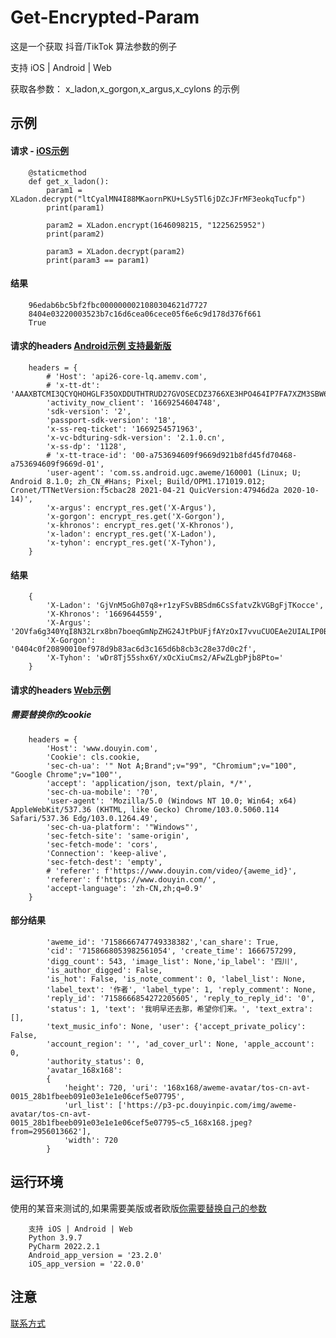 # Get-Encrypted-Param

这是一个获取 抖音/TikTok 算法参数的例子

支持 iOS | Android | Web

获取各参数： x_ladon,x_gorgon,x_argus,x_cylons 的示例

## 示例

#### 请求 - [iOS示例](demo/iOS/get_param.py)

        @staticmethod
        def get_x_ladon():
            param1 = XLadon.decrypt("ltCyalMN4I88MKaornPKU+LSy5Tl6jDZcJFrMF3eokqTucfp")
            print(param1)

            param2 = XLadon.encrypt(1646098215, "1225625952")
            print(param2)

            param3 = XLadon.decrypt(param2)
            print(param3 == param1)

#### 结果

        96edab6bc5bf2fbc0000000021080304621d7727
        8404e03220003523b7c16d6cea06cece05f6e6c9d178d376f661
        True

#### 请求的headers [Android示例 支持最新版](demo/Android/args.py)

        headers = {
            # 'Host': 'api26-core-lq.amemv.com',
            # 'x-tt-dt': 'AAAXBTCMI3QCYQHOHGLF35OXDDUTHTRUD27GVOSECDZ3766XE3HPO464IP7FA7XZM3SBW65C23K2ILTJHSPVY2R72KCFGWGHCB54LGVKMH54WHOIFJ35OH3Y3YCTS',
            'activity_now_client': '1669254604748',
            'sdk-version': '2',
            'passport-sdk-version': '18',
            'x-ss-req-ticket': '1669254571963',
            'x-vc-bdturing-sdk-version': '2.1.0.cn',
            'x-ss-dp': '1128',
            # 'x-tt-trace-id': '00-a753694609f9669d921b8fd45fd70468-a753694609f9669d-01',
            'user-agent': 'com.ss.android.ugc.aweme/160001 (Linux; U; Android 8.1.0; zh_CN_#Hans; Pixel; Build/OPM1.171019.012; Cronet/TTNetVersion:f5cbac28 2021-04-21 QuicVersion:47946d2a 2020-10-14)',
            'x-argus': encrypt_res.get('X-Argus'),
            'x-gorgon': encrypt_res.get('X-Gorgon'),
            'x-khronos': encrypt_res.get('X-Khronos'),
            'x-ladon': encrypt_res.get('X-Ladon'),
            'x-tyhon': encrypt_res.get('X-Tyhon'),
        }

#### 结果

        {
            'X-Ladon': 'GjVnM5oGh07q8+r1zyFSvBBSdm6CsSfatvZkVGBgFjTKocce', 
            'X-Khronos': '1669644559', 
            'X-Argus': '2OVfa6g340YqI8N32Lrx8bn7boeqGmNpZHG24JtPbUFjfAYzOxI7vvuCUOEAe2UIALIP0BBHKhggZ92BzXwl56RceKLBqSowkEFwGpfHzpiJ/fDDJ+KcjgaezyUf9rDFTrKfccgsNHgfc1TK3KxV7ZJUoARag6Gk7qc7cKyyDYT4CvweecGkNL+mbKpXnA4QyT8c0FDy8bg9GnFZny7BjT4mMAynvD0WpoTRIPB74QzrOA==', 
            'X-Gorgon': '0404c0f20890010ef978d9b83ac6d3c165d6b8cb3c28e37d0c2f', 
            'X-Tyhon': 'wDr8Tj55shx6Y/xOcXiuCms2/AFwZLgbPjb8Pto='
        }

#### 请求的headers [Web示例](demo/web/get_web_comment.py)

##### 需要替换你的cookie

        headers = {
            'Host': 'www.douyin.com',
            'Cookie': cls.cookie,
            'sec-ch-ua': '" Not A;Brand";v="99", "Chromium";v="100", "Google Chrome";v="100"',
            'accept': 'application/json, text/plain, */*',
            'sec-ch-ua-mobile': '?0',
            'user-agent': 'Mozilla/5.0 (Windows NT 10.0; Win64; x64) AppleWebKit/537.36 (KHTML, like Gecko) Chrome/103.0.5060.114 Safari/537.36 Edg/103.0.1264.49',
            'sec-ch-ua-platform': '"Windows"',
            'sec-fetch-site': 'same-origin',
            'sec-fetch-mode': 'cors',
            'Connection': 'keep-alive',
            'sec-fetch-dest': 'empty',
            # 'referer': f'https://www.douyin.com/video/{aweme_id}',
            'referer': f'https://www.douyin.com/',
            'accept-language': 'zh-CN,zh;q=0.9'
        }

#### 部分结果

            'aweme_id': '7158666747749338382','can_share': True, 
            'cid': '7158668053982561054', 'create_time': 1666757299, 
            'digg_count': 543, 'image_list': None,'ip_label': '四川', 
            'is_author_digged': False, 
            'is_hot': False, 'is_note_comment': 0, 'label_list': None, 
            'label_text': '作者', 'label_type': 1, 'reply_comment': None, 
            'reply_id': '7158666854272205605', 'reply_to_reply_id': '0', 
            'status': 1, 'text': '我明早还去那，希望你们来。', 'text_extra': [], 
            'text_music_info': None, 'user': {'accept_private_policy': False, 
            'account_region': '', 'ad_cover_url': None, 'apple_account': 0, 
            'authority_status': 0, 
            'avatar_168x168': 
            {
                'height': 720, 'uri': '168x168/aweme-avatar/tos-cn-avt-0015_28b1fbeeb091e03e1e1e06cef5e07795', 
                'url_list': ['https://p3-pc.douyinpic.com/img/aweme-avatar/tos-cn-avt-0015_28b1fbeeb091e03e1e1e06cef5e07795~c5_168x168.jpeg?from=2956013662'], 
                'width': 720
            }

## 运行环境

使用的某音来测试的,如果需要美版或者欧版[你需要替换自己的参数](demo/iOS/bean/device_info.py)

        支持 iOS | Android | Web
        Python 3.9.7
        PyCharm 2022.2.1
        Android_app_version = '23.2.0'
        iOS_app_version = '22.0.0'

## 注意

[联系方式](https://t.me/Qtzbyliix)

